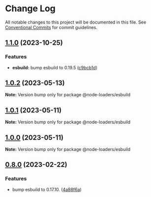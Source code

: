 # Change Log

All notable changes to this project will be documented in this file.
See [Conventional Commits](https://conventionalcommits.org) for commit guidelines.

## [1.1.0](https://github.com/node-loaders/loaders/compare/@node-loaders/esbuild@1.0.2...@node-loaders/esbuild@1.1.0) (2023-10-25)


### Features

* **esbuild:** bump esbuild to 0.19.5 ([c9bcb1d](https://github.com/node-loaders/loaders/commit/c9bcb1dc7b7ae83d62c3b2e98f221e1685536240))



## [1.0.2](https://github.com/node-loaders/loaders/compare/@node-loaders/esbuild@1.0.1...@node-loaders/esbuild@1.0.2) (2023-05-13)

**Note:** Version bump only for package @node-loaders/esbuild





## [1.0.1](https://github.com/node-loaders/loaders/compare/@node-loaders/esbuild@1.0.0...@node-loaders/esbuild@1.0.1) (2023-05-11)

**Note:** Version bump only for package @node-loaders/esbuild





## [1.0.0](https://github.com/node-loaders/loaders/compare/@node-loaders/esbuild@0.8.0...@node-loaders/esbuild@1.0.0) (2023-05-11)

**Note:** Version bump only for package @node-loaders/esbuild





## [0.8.0](https://github.com/node-loaders/loaders/compare/@node-loaders/esbuild@0.7.1...@node-loaders/esbuild@0.8.0) (2023-02-22)


### Features

* bump esbuild to 0.17.10. ([4a88f6a](https://github.com/node-loaders/loaders/commit/4a88f6a41c4e9f7756101e06079c732e80135cda))
